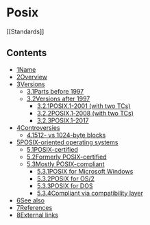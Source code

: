 # Posix
[[Standards]]
## Contents
-   [1Name](https://en.wikipedia.org/wiki/POSIX#Name)
-   [2Overview](https://en.wikipedia.org/wiki/POSIX#Overview)
-   [3Versions](https://en.wikipedia.org/wiki/POSIX#Versions)
    -   [3.1Parts before 1997](https://en.wikipedia.org/wiki/POSIX#Parts_before_1997)
    -   [3.2Versions after 1997](https://en.wikipedia.org/wiki/POSIX#Versions_after_1997)
        -   [3.2.1POSIX.1-2001 (with two TCs)](https://en.wikipedia.org/wiki/POSIX#POSIX.1-2001_(with_two_TCs))
        -   [3.2.2POSIX.1-2008 (with two TCs)](https://en.wikipedia.org/wiki/POSIX#POSIX.1-2008_(with_two_TCs))
        -   [3.2.3POSIX.1-2017](https://en.wikipedia.org/wiki/POSIX#POSIX.1-2017)
-   [4Controversies](https://en.wikipedia.org/wiki/POSIX#Controversies)
    -   [4.1512- vs 1024-byte blocks](https://en.wikipedia.org/wiki/POSIX#512-_vs_1024-byte_blocks)
-   [5POSIX-oriented operating systems](https://en.wikipedia.org/wiki/POSIX#POSIX-oriented_operating_systems)
    -   [5.1POSIX-certified](https://en.wikipedia.org/wiki/POSIX#POSIX-certified)
    -   [5.2Formerly POSIX-certified](https://en.wikipedia.org/wiki/POSIX#Formerly_POSIX-certified)
    -   [5.3Mostly POSIX-compliant](https://en.wikipedia.org/wiki/POSIX#Mostly_POSIX-compliant)
        -   [5.3.1POSIX for Microsoft Windows](https://en.wikipedia.org/wiki/POSIX#POSIX_for_Microsoft_Windows)
        -   [5.3.2POSIX for OS/2](https://en.wikipedia.org/wiki/POSIX#POSIX_for_OS/2)
        -   [5.3.3POSIX for DOS](https://en.wikipedia.org/wiki/POSIX#POSIX_for_DOS)
        -   [5.3.4Compliant via compatibility layer](https://en.wikipedia.org/wiki/POSIX#Compliant_via_compatibility_layer)
-   [6See also](https://en.wikipedia.org/wiki/POSIX#See_also)
-   [7References](https://en.wikipedia.org/wiki/POSIX#References)
-   [8External links](https://en.wikipedia.org/wiki/POSIX#External_links)

